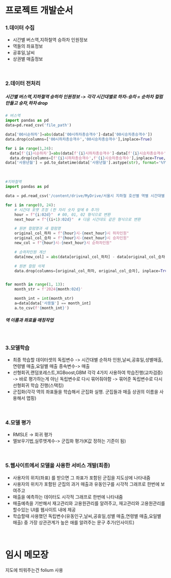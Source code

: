 # 프로젝트 개발순서
### 1.데이터 수집
  - 시간별 버스역,지하철역 승하차 인원정보
  - 역들의 좌표정보
  - 공휴일,날씨
  - 상권별 매출정보
<br>

### 2.데이터 전처리
##### 시간별 버스역,지하철역 승하차 인원정보 -> 각각 시간대별로 하차-승차 = 순하차 컬럼 만들고 승차,하차 drop
```py
# 버스역
import pandas as pd
data=pd.read_csv('file_path')

data['00시순하차']=abs(data['00시하차총승객수']-data['00시승차총승객수'])
data.drop(columns=['00시하차총승객수','00시승차총승객수'],inplace=True)

for i in range(1,24):
  data[f'{i}시순하차']=abs(data[f'{i}시하차총승객수']-data[f'{i}시승차총승객수'])
  data.drop(columns=[f'{i}시하차총승객수',f'{i}시승차총승객수'],inplace=True,axis=1)
data['사용년월'] = pd.to_datetime(data['사용년월'].astype(str), format='%Y%m')
```
<br>

```py
#지하철역
import pandas as pd

data = pd.read_csv('/content/drive/MyDrive/서울시 지하철 호선별 역별 시간대별 승하차 인원 정보1 (1).csv')

for i in range(0, 24):
    # 시간대 포맷 조정 (한 자리 숫자 앞에 0 추가)
    hour = f"{i:02d}"  # 00, 01, 02 형식으로 변환
    next_hour = f"{(i+1):02d}"  # 다음 시간대도 같은 형식으로 변환

    # 원본 컬럼명과 새 컬럼명
    original_col_하차 = f"{hour}시-{next_hour}시 하차인원"
    original_col_승차 = f"{hour}시-{next_hour}시 승차인원"
    new_col = f"{hour}시-{next_hour}시 순하차인원"

    # 순하차인원 계산
    data[new_col] = abs(data[original_col_하차] - data[original_col_승차])

    # 원본 컬럼 삭제
    data.drop(columns=[original_col_하차, original_col_승차], inplace=True)


for month in range(1, 13):
    month_str = f'2024{month:02d}'

    month_int = int(month_str)
    a=data[data['사용월'] == month_int]
    a.to_csv(f'{month_int}')
```
##### 역 이름과 좌표들 매칭작업
<br>

### 3.모델학습
  - 최종 학습할 데이터셋의 독립변수 -> 시간대별 순하차 인원,날씨,공휴일,성별매출,연령별 매출,요일별 매출  종속변수-> 매출
  - 선형회귀,랜덤포레스트,XGBoost,GBM 각각 4가지 사용하여 학습진행(교차검증) -> 바로 평가하는게 아닌 독립변수로 다시 묶어줘야함 -> 묶어준 독립변수로 다시 선형회귀 학습 진행(스택킹)
  - 군집화(각각 역의 좌표들을 학습해서 군집화 실행. 군집들과 매출 상권의 이름을 사용해서 맵핑)
<br>

### 4.모델 평가
  - RMSLE -> 회귀 평가
  - 엘보우기법,실루엣계수-> 군집화 평가(K값 정하는 기준이 됨)
<br>

### 5.웹사이트에서 모델을 사용한 서비스 개발(최종)
  - 사용자의 위치(좌표) 를 받으면 그 좌표가 포함된 군집을 지도상에 나타내줌
  - 사용자의 위치가 포함된 군집의 과거 매출과 유동인구를 시각적 그래프로 한번에 보여주고
  - 매출을 예측하는 데이터도 시각적 그래프로 한번에 나타내줌
  - 매출예측을 기반해서 재고관리와 고용원관리를 알려주고, 재고관리와 고용원관리를 할수있는 UI를 웹사이트 내에 제공
  - 학습할때 사용했던 독립변수(유동인구,날씨,공휴일,성별 매출,연령별 매출,요일별 매출) 중 가장 상관관계가 높은 애를 알려주는 문구 추가(인사이트)
<br>

# 임시 메모장
지도에 띄워주는건 folium 사용
